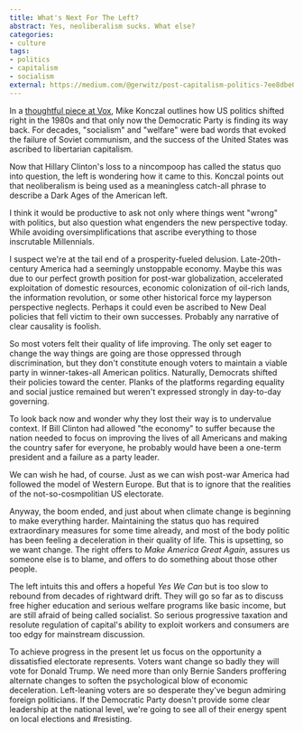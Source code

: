 ```yaml
---
title: What's Next For The Left?
abstract: Yes, neoliberalism sucks. What else?
categories:
- culture
tags:
- politics
- capitalism
- socialism
external: https://medium.com/@gerwitz/post-capitalism-politics-7ee8dbe09a90
---
```


In a [thoughtful piece at Vox](https://www.vox.com/the-big-idea/2017/7/18/15992226/neoliberalism-chait-austerity-democratic-party-sanders-clinton), Mike Konczal outlines how US politics shifted right in the 1980s and that only now the Democratic Party is finding its way back. For decades, "socialism" and "welfare" were bad words that evoked the failure of Soviet communism, and the success of the United States was ascribed to libertarian capitalism.

Now that Hillary Clinton's loss to a nincompoop has called the status quo into question, the left is wondering how it came to this. Konczal points out that neoliberalism is being used as a meaningless catch-all phrase to describe a Dark Ages of the American left.

I think it would be productive to ask not only where things went "wrong" with politics, but also question what engenders the new perspective today. While avoiding oversimplifications that ascribe everything to those inscrutable Millennials.

I suspect we're at the tail end of a prosperity-fueled delusion. Late-20th-century America had a seemingly unstoppable economy. Maybe this was due to our perfect growth position for post-war globalization, accelerated exploitation of domestic resources, economic colonization of oil-rich lands, the information revolution, or some other historical force my layperson perspective neglects. Perhaps it could even be ascribed to New Deal policies that fell victim to their own successes. Probably any narrative of clear causality is foolish.

So most voters felt their quality of life improving. The only set eager to change the way things are going are those oppressed through discrimination, but they don't constitute enough voters to maintain a viable party in winner-takes-all American politics. Naturally, Democrats shifted their policies toward the center. Planks of the platforms regarding equality and social justice remained but weren't expressed strongly in day-to-day governing.

To look back now and wonder why they lost their way is to undervalue context. If Bill Clinton had allowed "the economy" to suffer because the nation needed to focus on improving the lives of all Americans and making the country safer for everyone, he probably would have been a one-term president and a failure as a party leader.

We can wish he had, of course. Just as we can wish post-war America had followed the model of Western Europe. But that is to ignore that the realities of the not-so-cosmpolitian US electorate.

Anyway, the boom ended, and just about when climate change is beginning to make everything harder. Maintaining the status quo has required extraordinary measures for some time already, and most of the body politic has been feeling a deceleration in their quality of life. This is upsetting, so we want change. The right offers to _Make America Great Again_, assures us someone else is to blame, and offers to do something about those other people.

The left intuits this and offers a hopeful _Yes We Can_ but is too slow to rebound from decades of rightward drift. They will go so far as to discuss free higher education and serious welfare programs like basic income, but are still afraid of being called socialist. So serious progressive taxation and resolute regulation of capital's ability to exploit workers and consumers are too edgy for mainstream discussion.

To achieve progress in the present let us focus on the opportunity a dissatisfied electorate represents. Voters want change so badly they will vote for Donald Trump. We need more than only Bernie Sanders proffering alternate changes to soften the psychological blow of economic deceleration. Left-leaning voters are so desperate they've begun admiring foreign politicians. If the Democratic Party doesn't provide some clear leadership at the national level, we're going to see all of their energy spent on local elections and #resisting.

